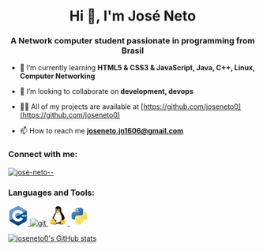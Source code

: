 <h1 align="center">Hi 👋, I'm José Neto</h1>
<h3 align="center">A Network computer student passionate in programming from Brasil</h3>

- 🌱 I’m currently learning **HTML5 & CSS3 & JavaScript, Java, C++, Linux, Computer Networking**

- 👯 I’m looking to collaborate on **development, devops**

- 👨‍💻 All of my projects are available at [https://github.com/joseneto0](https://github.com/joseneto0)

- 📫 How to reach me **joseneto.jn1606@gmail.com**

<h3 align="left">Connect with me:</h3>
<p align="left">
<a href="https://linkedin.com/in/jose-neto--" target="blank"><img align="center" src="https://raw.githubusercontent.com/rahuldkjain/github-profile-readme-generator/master/src/images/icons/Social/linked-in-alt.svg" alt="jose-neto--" height="30" width="40" /></a>
</p>

<h3 align="left">Languages and Tools:</h3>
<p align="left"> <a href="https://www.w3schools.com/cpp/" target="_blank" rel="noreferrer"> <img src="https://raw.githubusercontent.com/devicons/devicon/master/icons/cplusplus/cplusplus-original.svg" alt="cplusplus" width="40" height="40"/> </a> <a href="https://git-scm.com/" target="_blank" rel="noreferrer"> <img src="https://www.vectorlogo.zone/logos/git-scm/git-scm-icon.svg" alt="git" width="40" height="40"/> </a> <a href="https://www.linux.org/" target="_blank" rel="noreferrer"> <img src="https://raw.githubusercontent.com/devicons/devicon/master/icons/linux/linux-original.svg" alt="linux" width="40" height="40"/> </a> <a href="https://www.python.org" target="_blank" rel="noreferrer"> <img src="https://raw.githubusercontent.com/devicons/devicon/master/icons/python/python-original.svg" alt="python" width="40" height="40"/> </a> </p>

[![joseneto0's GitHub stats](https://github-readme-stats.vercel.app/api?username=joseneto0&show_icons=true&theme=radical&include_all_commits=true&count_private=true)](https://github.com/joseneto0/github-readme-stats)
